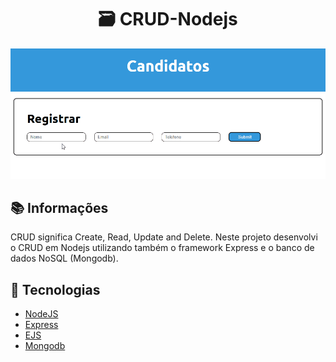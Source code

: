 <h1 align="center">🗃 CRUD-Nodejs</h1>
<p align="center">
  <img src="/assets/Candidatos.gif">
</p>

## :books: Informações
CRUD significa Create, Read, Update and Delete. Neste projeto desenvolvi o CRUD em Nodejs utilizando também o framework Express e o banco de dados NoSQL (Mongodb).

## :pushpin: Tecnologias
<ul>
  <li><a href="https://developer.mozilla.org/pt-BR/docs/Learn/Server-side/Express_Nodejs/Introduction">NodeJS</a></li>
  <li><a href="https://developer.mozilla.org/pt-BR/docs/Learn/Server-side/Express_Nodejs/Introduction">Express</a></li>
  <li><a href="https://ejs.co/">EJS</a></li>
  <li><a href="https://www.mongodb.com/pt-br/what-is-mongodb">Mongodb</a></li>
</ul>
